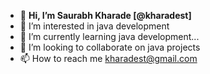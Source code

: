 - 👋 **Hi, I’m Saurabh Kharade [@kharadest]** 
- 👀 I’m interested in java development 
- 🌱 I’m currently learning java development...
- 💞️ I’m looking to collaborate on java projects
- 📫 How to reach me kharadest@gmail.com

<!---
kharadest/kharadest is a ✨ special ✨ repository because its `README.md` (this file) appears on your GitHub profile.
You can click the Preview link to take a look at your changes.
--->
